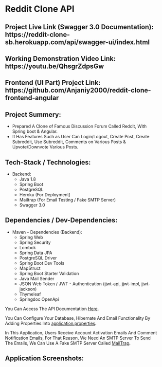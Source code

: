 # Reddit Clone API

<h2>Project Live Link (Swagger 3.0 Documentation): https://reddit-clone-sb.herokuapp.com/api/swagger-ui/index.html</h2>

<h2>Working Demonstration Video Link: https://youtu.be/QhsgrZdpsGw</h2>

<h2>Frontend (UI Part) Project Link: https://github.com/Anjaniy2000/reddit-clone-frontend-angular</h2>

<h2>Project Summery:</h2>

- Prepared A Clone of Famous Discussion Forum Called Reddit, With Spring boot & Angular.
- It Has Features Such as User Can Login/Logout, Create Post, Create Subreddit, Use Subreddit, Comments on Various Posts & Upvote/Downvote Various Posts.

<h2>Tech-Stack / Technologies:</h2>

- Backend:
  - Java 1.8
  - Spring Boot
  - PostgreSQL
  - Heroku (For Deployment)
  - Mailtrap (For Email Testing / Fake SMTP Server)
  - Swagger 3.0

<h2>Dependencies / Dev-Dependencies:</h2>

- Maven - Dependencies (Backend):
  - Spring Web
  - Spring Security
  - Lombok
  - Spring Data JPA
  - PostgreSQL Driver
  - Spring Boot Dev Tools
  - MapStruct
  - Spring Boot Starter Validation
  - Java Mail Sender
  - JSON Web Token / JWT - Authentication (jjwt-api, jjwt-impl, jjwt-jackson)
  - Thymeleaf
  - Springdoc OpenApi
  
You Can Access The API Documentation [Here](https://reddit-clone-spring-boot.herokuapp.com/swagger-ui.html).

You Can Configure Your Database, Hibernate And Email Functionality By Adding Properties Into [application.properties](https://github.com/amycardoso/spring-reddit-clone/blob/master/src/main/resources/application.properties).

In This Application, Users Receive Account Activation Emails And Comment Notification Emails, For That Reason, We Need An SMTP Server To Send The Emails, We Can Use A Fake SMTP Server Called [MailTrap](https://mailtrap.io/).

<h2>Application Screenshots: </h2>
